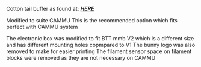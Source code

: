 Cotton tail buffer as found at: [***HERE***](https://github.com/Enraged-Rabbit-Community/ERCF_v2/tree/master/Recommended_Options/ERCT_Buffer)

Modified to suite CAMMU
This is the recommended option which fits perfect with CAMMU system

The electronic box was modified to fit BTT mmb V2 which is a different size and has different mounting holes copmpared to V1
The bunny logo was also removed to make for easier printing
The filament sensor space on filament blocks were removed as they are not necessary on CAMMU
